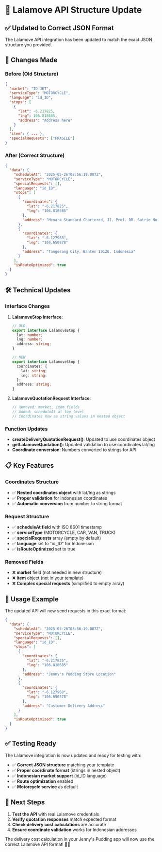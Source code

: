 # 🚚 Lalamove API Structure Update

## ✅ **Updated to Correct JSON Format**

The Lalamove API integration has been updated to match the exact JSON structure you provided.

## 🔄 **Changes Made**

### **Before (Old Structure)**
```json
{
  "market": "ID JKT",
  "serviceType": "MOTORCYCLE",
  "language": "id_ID",
  "stops": [
    {
      "lat": -6.217825,
      "lng": 106.818685,
      "address": "Address here"
    }
  ],
  "item": { ... },
  "specialRequests": ["FRAGILE"]
}
```

### **After (Correct Structure)**
```json
{
  "data": {
    "scheduleAt": "2025-05-26T08:56:19.007Z",
    "serviceType": "MOTORCYCLE",
    "specialRequests": [],
    "language": "id_ID",
    "stops": [
      {
        "coordinates": {
          "lat": "-6.217825",
          "lng": "106.818685"
        },
        "address": "Menara Standard Chartered, Jl. Prof. DR. Satrio No.164, RT.3/RW.4, Karet Semanggi, Setia Budi, Kota Jakarta Selatan, Daerah Khusus Ibukota Jakarta 12940, Indonesia"
      },
      {
        "coordinates": {
          "lat": "-6.127968",
          "lng": "106.650878"
        },
        "address": "Tangerang City, Banten 19120, Indonesia"
      }
    ],
    "isRouteOptimized": true
  }
}
```

## 🛠️ **Technical Updates**

### **Interface Changes**
1. **LalamoveStop Interface**:
   ```typescript
   // OLD
   export interface LalamoveStop {
     lat: number;
     lng: number;
     address: string;
   }
   
   // NEW
   export interface LalamoveStop {
     coordinates: {
       lat: string;
       lng: string;
     };
     address: string;
   }
   ```

2. **LalamoveQuotationRequest Interface**:
   ```typescript
   // Removed: market, item fields
   // Added: scheduleAt at top level
   // Coordinates now as string values in nested object
   ```

### **Function Updates**
- **createDeliveryQuotationRequest()**: Updated to use coordinates object
- **getLalamoveQuotation()**: Updated validation to use coordinates.lat/lng
- **Coordinate conversion**: Numbers converted to strings for API

## 📋 **Key Features**

### **Coordinates Structure**
- ✅ **Nested coordinates object** with lat/lng as strings
- ✅ **Proper validation** for Indonesian coordinates
- ✅ **Automatic conversion** from number to string format

### **Request Structure**
- ✅ **scheduleAt field** with ISO 8601 timestamp
- ✅ **serviceType** (MOTORCYCLE, CAR, VAN, TRUCK)
- ✅ **specialRequests** array (empty by default)
- ✅ **language** set to "id_ID" for Indonesian
- ✅ **isRouteOptimized** set to true

### **Removed Fields**
- ❌ **market** field (not needed in new structure)
- ❌ **item** object (not in your template)
- ❌ **Complex special requests** (simplified to empty array)

## 🔧 **Usage Example**

The updated API will now send requests in this exact format:

```json
{
  "data": {
    "scheduleAt": "2025-05-26T08:56:19.007Z",
    "serviceType": "MOTORCYCLE",
    "specialRequests": [],
    "language": "id_ID",
    "stops": [
      {
        "coordinates": {
          "lat": "-6.217825",
          "lng": "106.818685"
        },
        "address": "Jenny's Pudding Store Location"
      },
      {
        "coordinates": {
          "lat": "-6.127968",
          "lng": "106.650878"
        },
        "address": "Customer Delivery Address"
      }
    ],
    "isRouteOptimized": true
  }
}
```

## ✅ **Testing Ready**

The Lalamove integration is now updated and ready for testing with:
- ✅ **Correct JSON structure** matching your template
- ✅ **Proper coordinate format** (strings in nested object)
- ✅ **Indonesian market support** (id_ID language)
- ✅ **Route optimization** enabled
- ✅ **Motorcycle service** as default

## 🚀 **Next Steps**

1. **Test the API** with real Lalamove credentials
2. **Verify quotation responses** match expected format
3. **Check delivery cost calculations** are accurate
4. **Ensure coordinate validation** works for Indonesian addresses

The delivery cost calculation in your Jenny's Pudding app will now use the correct Lalamove API format! 🍮🚚 